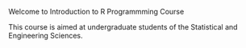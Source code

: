 Welcome to Introduction to R Programmming Course

This course is aimed at undergraduate students of the Statistical and Engineering Sciences.

